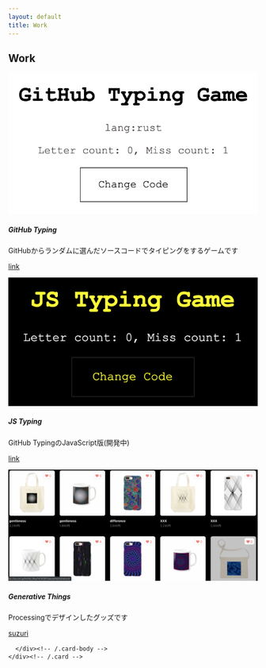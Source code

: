 ```yaml
---
layout: default
title: Work
---
```

## Work

<!-- <img src="img/typing.png" width="200">
* [GitHub Typing](https://calm-chamber-39150.herokuapp.com/) -->

<!-- <img src="img/generative.png" width="200">
* [Generative Things](https://suzuri.jp/hir0ki_0ka) -->

<div class="row">
</div><!-- /.row -->


<div class="row">
  <div class="col-sm-6 col-md-3">
    <div class="card img-thumbnail">
      <img class="card-img-top" src="img/typing.png" alt="画像">
      <div class="card-body px-2 py-3">
        <h5 class="card-title">GitHub Typing</h5>
        <p class="card-text">GitHubからランダムに選んだソースコードでタイピングをするゲームです</p>
        <p class="mb-0"><a href="https://calm-chamber-39150.herokuapp.com/" class="btn btn-primary btn-sm">link</a></p>
      </div><!-- /.card-body -->
    </div><!-- /.card -->
  </div><!-- /.col-sm-6.col-md-3 -->

  <div class="col-sm-6 col-md-3">
    <div class="card img-thumbnail">
      <img class="card-img-top" src="img/JStyping.png" alt="画像">
      <div class="card-body px-2 py-3">
        <h5 class="card-title">JS Typing</h5>
        <p class="card-text">GitHub TypingのJavaScript版(開発中)</p>
        <p class="mb-0"><a href="https://js-typing.herokuapp.com/" class="btn btn-primary btn-sm">link</a></p>
      </div><!-- /.card-body -->
    </div><!-- /.card -->
  </div><!-- /.col-sm-6.col-md-3 -->


   <div class="col-sm-6 col-md-3">
    <div class="card img-thumbnail">
      <img class="card-img-top" src="img/generative.png" alt="画像">
      <div class="card-body px-2 py-3">
        <h5 class="card-title">Generative Things</h5>
        <p class="card-text">Processingでデザインしたグッズです</p>
        <p class="mb-0"><a href="https://suzuri.jp/hir0ki_0ka" class="btn btn-primary btn-sm">suzuri</a></p>

      </div><!-- /.card-body -->
    </div><!-- /.card -->
  </div><!-- /.col-sm-6.col-md-3 -->
</div><!-- /.row -->